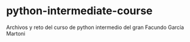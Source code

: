 # python-intermediate-course
Archivos y reto del curso de python intermedio del gran Facundo García Martoni
